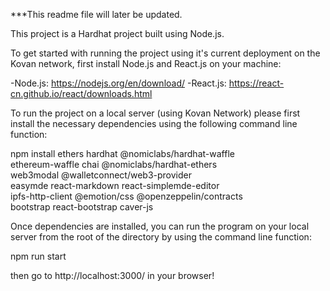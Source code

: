 ***This readme file will later be updated.


This project is a Hardhat project built using Node.js. 

To get started with running the project using it's current deployment on the Kovan network, first install Node.js and React.js on your machine:
 
 -Node.js: https://nodejs.org/en/download/
 -React.js: https://react-cn.github.io/react/downloads.html


To run the project on a local server (using Kovan Network) please first install the necessary dependencies using the following command line function:

npm install ethers hardhat @nomiclabs/hardhat-waffle \
ethereum-waffle chai @nomiclabs/hardhat-ethers \
web3modal @walletconnect/web3-provider \
easymde react-markdown react-simplemde-editor \
ipfs-http-client @emotion/css @openzeppelin/contracts \
bootstrap react-bootstrap caver-js

Once dependencies are installed, you can run the program on your local server from the root of the directory by using the command line function:

npm run start

then go to http://localhost:3000/ in your browser!
